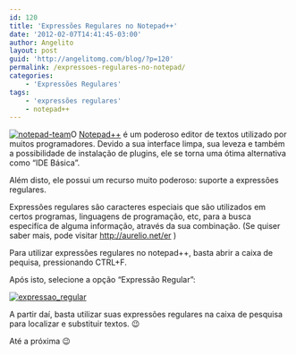 ```yaml
---
id: 120
title: 'Expressões Regulares no Notepad++'
date: '2012-02-07T14:41:45-03:00'
author: Angelito
layout: post
guid: 'http://angelitomg.com/blog/?p=120'
permalink: /expressoes-regulares-no-notepad/
categories:
    - 'Expressões Regulares'
tags:
    - 'expressões regulares'
    - notepad++
---
```


[![](http://angelitomg.com/blog/wp-content/uploads/2012/02/notepad-team.png "notepad-team")](http://angelitomg.com/blog/wp-content/uploads/2012/02/notepad-team.png)O [Notepad++](http://notepad-plus-plus.org) é um poderoso editor de textos utilizado por muitos programadores. Devido a sua interface limpa, sua leveza e também a possibilidade de instalação de plugins, ele se torna uma ótima alternativa como “IDE Básica”.

Além disto, ele possui um recurso muito poderoso: suporte a expressões regulares.

Expressões regulares são caracteres especiais que são utilizados em certos programas, linguagens de programação, etc, para a busca especifíca de alguma informação, através da sua combinação. (Se quiser saber mais, pode visitar <http://aurelio.net/er> )

Para utilizar expressões regulares no notepad++, basta abrir a caixa de pequisa, pressionando CTRL+F.

Após isto, selecione a opção “Expressão Regular”:

[![](http://angelitomg.com/blog/wp-content/uploads/2012/02/expressao_regular.png "expressao_regular")](http://angelitomg.com/blog/wp-content/uploads/2012/02/expressao_regular.png)

A partir daí, basta utilizar suas expressões regulares na caixa de pesquisa para localizar e substituir textos. 😉

Até a próxima 😉